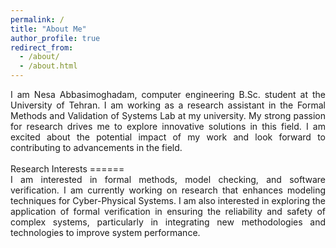 ```yaml
---
permalink: /
title: "About Me"
author_profile: true
redirect_from: 
  - /about/
  - /about.html
---
```


<div style="text-align: justify;">
I am Nesa Abbasimoghadam, computer engineering B.Sc. student at the University of Tehran. I am working as a research assistant in the Formal Methods and Validation of Systems Lab at my university. My strong passion for research drives me to explore innovative solutions in this field. I am excited about the potential impact of my work and look forward to contributing to advancements in the field.
</div>
<br>
Research Interests
======
<div style="text-align: justify;">
I am interested in formal methods, model checking, and software verification. I am currently working on research that enhances modeling techniques for Cyber-Physical Systems. I am also interested in exploring the application of formal verification in ensuring the reliability and safety of complex systems, particularly in integrating new methodologies and technologies to improve system performance.
</div>